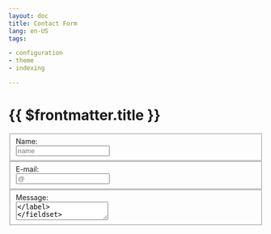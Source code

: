 ```yaml
---
layout: doc
title: Contact Form
lang: en-US
tags:

- configuration
- theme
- indexing

---
```


# {{ $frontmatter.title }}


<script setup>


// https://vuejs.org/guide/introduction.html#api-styles
// https://vuejs.org/guide/essentials/forms.html
import { ref } from 'vue'

const message = ref("")
const email = ref("")
const text = ref("")
const name = ref("")

const warning_message = ref(false)
const error_message = ref(false)
const info_message = ref(false)
const email_form = ref(true)

function send() {
    if ( 
        (name.value.length < 3) || 
        (email.value.length < 5) || 
        (message.value.length < 5) 
    ){
        warning_message.value = true
    } else {
        warning_message.value = false
        error_message.value = true
    }

    var API_URL = `https://email.dialogware.com/?name=${name.value}&message=${message.value}&email=${email.value}`
    //const API_URL = `https://email.dialogware.com/`
    
    fetch(
        API_URL,
        {
            method: 'get',
        }
    ).then(response => response.json() )
    .then(data => {
        console.log(data);
        message.value = data.message
        email.value = data.email
        text.value = data.text
        name.value = data.name
        if(data.found > 2){
            error_message.value = true
        } else {
            error_message.value = false
            warning_message.value = false
            email_form.value = false
            info_message.value = true
        }
    });

}
</script>

<form method="get" class="email_form" id="email_form" v-if="email_form">

<div>
<fieldset>
<label>
    <div>Name:</div>
    <input v-model="name" placeholder="name">
</label>
</fieldset>


<fieldset>
<label>
    <div>E-mail:</div>
    <input v-model="email" placeholder="@" />
</label>
</fieldset>

<fieldset>   
<label>
    <div>Message:</div>
    <textarea v-model="message" placeholder="message" />
</label>
</fieldset>

</div>
</form>    

<div v-if="email_form">
<fieldset>   
<button @click="send">Send Message</button>
</fieldset>
</div>


<div class="tip custom-block info_message" v-if="info_message">
    <p class="custom-block-title">Info</p>
    <p>We got your Email!</p>
</div>

<div class="warning custom-block warning_message" v-if="warning_message">
    <p class="custom-block-title">Error</p>
    <p>please fill all of fields</p>
</div>

<div class="warning custom-block error_message" v-if="error_message">
    <p class="custom-block-title">Error</p>
    <p>Sending message is not possible, contact me please on <a href="https://www.linkedin.com/in/tom-sapletta-com">linkedin</a> </p>
</div>

<style scoped>
.email_form {
  display: flex;
  align-items: center;
  justify-content: left;
}

.email_form input,
.email_form textarea,
button,
.tip,
.warning
{
    width: 300px;
}

button {
  font-weight: bold;
  color: gray;
  background-color: black;
  padding: 5px;
  border: 1px solid white;
}

input, textarea {
  color: white;
  background-color: black;
  padding: 1px;
  border: 1px solid white;
}

label div{
  white-space: pre-line;
  color: gray;
  padding: 0px;
}
</style>

